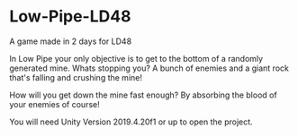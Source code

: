 # Low-Pipe-LD48
A game made in 2 days for LD48

In Low Pipe your only objective is to get to the bottom of a randomly generated mine.
Whats stopping you? A bunch of enemies and a giant rock that's falling and crushing the mine! 

How will you get down the mine fast enough? By absorbing the blood of your enemies of course!

You will need Unity Version 2019.4.20f1 or up to open the project.
